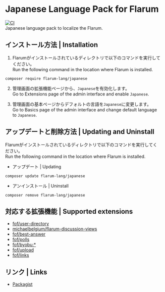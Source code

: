 # Japanese Language Pack for Flarum
[![CI](https://github.com/flarum-lang/japanese/workflows/CI/badge.svg)](https://github.com/flarum-lang/japanese/actions?query=workflow%3ACI)<br>
Japanese language pack to localize the Flarum.
## インストール方法 | Installation
1. Flarumがインストールされているディレクトリで以下のコマンドを実行してください。<br>
Run the following command in the location where Flarum is installed.
```
composer require flarum-lang/japanese
```

2. 管理画面の拡張機能ページから、`` Japanese ``を有効化します。<br>
Go to Extensions page of the admin interface and enable ``Japanese``.

3. 管理画面の基本ページからデフォルトの言語を``Japanese``に変更します。<br>
Go to Basics page of the admin interface and change default language to ``Japanese``.

## アップデートと削除方法 | Updating and Uninstall
Flarumがインストールされているディレクトリで以下のコマンドを実行してください。<br>
Run the following command in the location where Flarum is installed.

- アップデート | Updating
```
composer update flarum-lang/japanese
```
- アンインストール | Uninstall
```
composer remove flarum-lang/japanese
```

## 対応する拡張機能 | Supported extensions
- [fof/user-directory](https://github.com/FriendsOfFlarum/user-directory)
- [michaelbelgium/flarum-discussion-views](https://github.com/MichaelBelgium/flarum-discussion-views)
- [fof/best-answer](https://github.com/FriendsOfFlarum/best-answer)
- [fof/polls](https://github.com/FriendsOfFlarum/polls)
- [fof/byobu:*](https://github.com/FriendsOfFlarum/byobu)
- [fof/upload](http://github.com/FriendsOfFlarum/upload)
- [fof/links](https://github.com/FriendsOfFlarum/links)

## リンク | Links
- [Packagist](https://packagist.org/packages/takumi9942/flarum-ext-japanese)